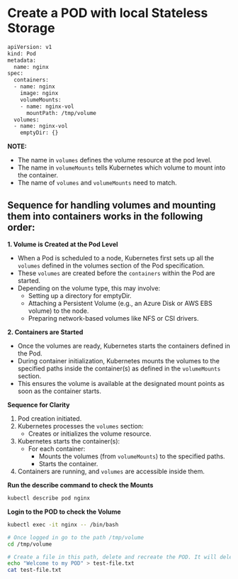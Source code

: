# Create a POD with local Stateless Storage

```sh
apiVersion: v1
kind: Pod
metadata:
  name: nginx
spec:
  containers:
  - name: nginx
    image: nginx
    volumeMounts:
    - name: nginx-vol
      mountPath: /tmp/volume
  volumes:
  - name: nginx-vol
    emptyDir: {}

```
**NOTE:**

- The name in `volumes` defines the volume resource at the pod level.
- The name in `volumeMounts` tells Kubernetes which volume to mount into the container.
- The name of `volumes` and `volumeMounts` need to match. 

## **Sequence for handling volumes and mounting them into containers works in the following order:**

**1. Volume is Created at the Pod Level**

- When a Pod is scheduled to a node, Kubernetes first sets up all the `volumes` defined in the volumes section of the Pod specification.
- These `volumes` are created before the `containers` within the Pod are started.
- Depending on the volume type, this may involve:
    - Setting up a directory for emptyDir.
    - Attaching a Persistent Volume (e.g., an Azure Disk or AWS EBS volume) to the node.
    - Preparing network-based volumes like NFS or CSI drivers.

**2. Containers are Started**

- Once the volumes are ready, Kubernetes starts the containers defined in the Pod.
- During container initialization, Kubernetes mounts the volumes to the specified paths inside the container(s) as defined in the `volumeMounts` section.
- This ensures the volume is available at the designated mount points as soon as the container starts.

**Sequence for Clarity**

1. Pod creation initiated.
2. Kubernetes processes the `volumes` section:
   - Creates or initializes the volume resource.
3. Kubernetes starts the container(s):
   - For each container:
     - Mounts the volumes (from `volumeMounts`) to the specified paths.
     - Starts the container.
4. Containers are running, and `volumes` are accessible inside them.

**Run the describe command to check the Mounts**

```sh
kubectl describe pod nginx
```

**Login to the POD to check the Volume**

```sh
kubectl exec -it nginx -- /bin/bash

# Once logged in go to the path /tmp/volume
cd /tmp/volume

# Create a file in this path, delete and recreate the POD. It will delete the file created.
echo "Welcome to my POD" > test-file.txt
cat test-file.txt

```
